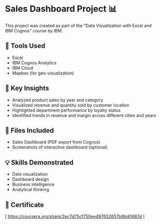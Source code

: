 # Sales Dashboard Project 📊

This project was created as part of the "Data Visualization with Excel and IBM Cognos" course by IBM.

## 🔧 Tools Used
- Excel
- IBM Cognos Analytics
- IBM Cloud
- Mapbox (for geo-visualization)

## 📌 Key Insights
- Analyzed product sales by year and category
- Visualized revenue and quantity sold by customer location
- Highlighted department performance by loyalty status
- Identified trends in revenue and margin across different cities and years

## 📁 Files Included
- Sales Dashboard (PDF export from Cognos)
- Screenshots of interactive dashboard (optional)

## 💡 Skills Demonstrated
- Data visualization
- Dashboard design
- Business intelligence
- Analytical thinking

## 📎 Certificate
[ https://coursera.org/share/2ec7d75cf750ee497652657b9bd0687d ]
